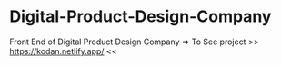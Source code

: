 # Digital-Product-Design-Company
Front End of  Digital Product Design Company 
=> To See project >> https://kodan.netlify.app/ <<
